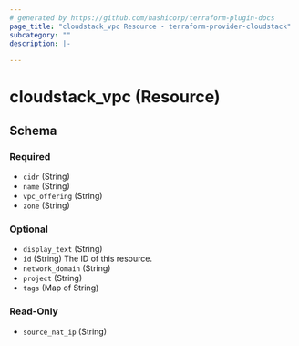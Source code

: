 ```yaml
---
# generated by https://github.com/hashicorp/terraform-plugin-docs
page_title: "cloudstack_vpc Resource - terraform-provider-cloudstack"
subcategory: ""
description: |-
  
---
```


# cloudstack_vpc (Resource)





<!-- schema generated by tfplugindocs -->
## Schema

### Required

- `cidr` (String)
- `name` (String)
- `vpc_offering` (String)
- `zone` (String)

### Optional

- `display_text` (String)
- `id` (String) The ID of this resource.
- `network_domain` (String)
- `project` (String)
- `tags` (Map of String)

### Read-Only

- `source_nat_ip` (String)


